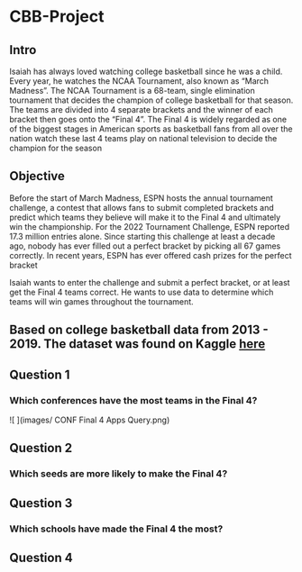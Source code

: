 # CBB-Project

## Intro
Isaiah has always loved watching college basketball since he was a child. Every year, he watches the NCAA Tournament, also known as “March Madness”. The NCAA Tournament is a 68-team, single elimination tournament that decides the champion of college basketball for that season. The teams are divided into 4 separate brackets and the winner of each bracket then goes onto the “Final 4”. The Final 4 is widely regarded as one of the biggest stages in American sports as basketball fans from all over the nation watch these last 4 teams play on national television to decide the champion for the season

## Objective
Before the start of March Madness, ESPN hosts the annual tournament challenge, a contest that allows fans to submit completed brackets and predict which teams they believe will make it to the Final 4 and ultimately win the championship. For the 2022 Tournament Challenge, ESPN reported 17.3 million entries alone. Since starting this challenge at least a decade ago, nobody has ever filled out a perfect bracket by picking all 67 games correctly. In recent years, ESPN has ever offered cash prizes for the perfect bracket

Isaiah wants to enter the challenge and submit a perfect bracket, or at least get the Final 4 teams correct. He wants to use data to determine which teams will win games throughout the tournament. 

## Based on college basketball data from 2013 - 2019. The dataset was found on Kaggle [here](https://www.kaggle.com/datasets/andrewsundberg/college-basketball-dataset?resource=download)

## Question 1
### Which conferences have the most teams in the Final 4?

![ ](images/ CONF Final 4 Apps Query.png)

## Question 2
### Which seeds are more likely to make the Final 4?

## Question 3
### Which schools have made the Final 4 the most?

## Question 4
